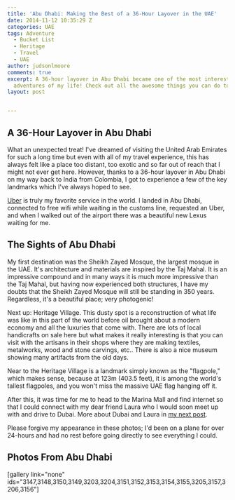 ```yaml
---
title: 'Abu Dhabi: Making the Best of a 36-Hour Layover in the UAE'
date: 2014-11-12 10:35:29 Z
categories: UAE
tags: Adventure
  - Bucket List
  - Heritage
  - Travel
  - UAE
author: judsonlmoore
comments: true
excerpt: A 36-hour layover in Abu Dhabi became one of the most interesting and spontaneous
  adventures of my life! Check out all the awesome things you can do too.
layout: post


---
```


## A 36-Hour Layover in Abu Dhabi

What an unexpected treat! I've dreamed of visiting the United Arab Emirates for such a long time but even with all of my travel experience, this has always felt like a place too distant, too exotic and so far out of reach that I might not ever get here. However, thanks to a 36-hour layover in Abu Dhabi on my way back to India from Colombia, I got to experience a few of the key landmarks which I've always hoped to see.

[Uber](http://www.uber.com/invite/uber0368) is truly my favorite service in the world. I landed in Abu Dhabi, connected to free wifi while waiting in the customs line, requested an Uber, and when I walked out of the airport there was a beautiful new Lexus waiting for me.

## The Sights of Abu Dhabi

My first destination was the Sheikh Zayed Mosque, the largest mosque in the UAE. It's architecture and materials are inspired by the Taj Mahal. It is an impressive compound and in many ways it is much more impressive than the Taj Mahal, but having now experienced both structures, I have my doubts that the Sheikh Zayed Mosque will still be standing in 350 years. Regardless, it's a beautiful place; very photogenic!

Next up: Heritage Village. This dusty spot is a reconstruction of what life was like in this part of the world before oil brought about a modern economy and all the luxuries that come with. There are lots of local handicrafts on sale here but what makes it really interesting is that you can visit with the artisans in their shops where they are making textiles, metalworks, wood and stone carvings, etc.. There is also a nice museum showing many artifacts from the old days.

Near to the Heritage Village is a landmark simply known as the "flagpole," which makes sense, because at 123m (403.5 feet), it is among the world's tallest flagpoles, and you won't miss the massive UAE flag hanging off it.

After this, it was time for me to head to the Marina Mall and find internet so that I could connect with my dear friend Laura who I would soon meet up with and drive to Dubai. More about Dubai and Laura in [my next post](https://www.judsonlmoore.com/dubai/).

Please forgive my appearance in these photos; I'd been on a plane for over 24-hours and had no rest before going directly to see everything I could.

## Photos From Abu Dhabi

[gallery link="none" ids="3147,3148,3150,3149,3203,3204,3151,3152,3153,3154,3155,3205,3157,3206,3156"]

